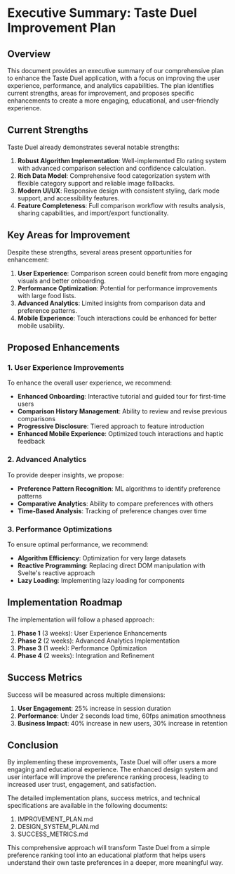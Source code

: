 # Executive Summary: Taste Duel Improvement Plan

## Overview

This document provides an executive summary of our comprehensive plan to enhance the Taste Duel application, with a focus on improving the user experience, performance, and analytics capabilities. The plan identifies current strengths, areas for improvement, and proposes specific enhancements to create a more engaging, educational, and user-friendly experience.

## Current Strengths

Taste Duel already demonstrates several notable strengths:

1. **Robust Algorithm Implementation**: Well-implemented Elo rating system with advanced comparison selection and confidence calculation.
2. **Rich Data Model**: Comprehensive food categorization system with flexible category support and reliable image fallbacks.
3. **Modern UI/UX**: Responsive design with consistent styling, dark mode support, and accessibility features.
4. **Feature Completeness**: Full comparison workflow with results analysis, sharing capabilities, and import/export functionality.

## Key Areas for Improvement

Despite these strengths, several areas present opportunities for enhancement:

1. **User Experience**: Comparison screen could benefit from more engaging visuals and better onboarding.
2. **Performance Optimization**: Potential for performance improvements with large food lists.
3. **Advanced Analytics**: Limited insights from comparison data and preference patterns.
4. **Mobile Experience**: Touch interactions could be enhanced for better mobile usability.

## Proposed Enhancements

### 1. User Experience Improvements

To enhance the overall user experience, we recommend:

- **Enhanced Onboarding**: Interactive tutorial and guided tour for first-time users
- **Comparison History Management**: Ability to review and revise previous comparisons
- **Progressive Disclosure**: Tiered approach to feature introduction
- **Enhanced Mobile Experience**: Optimized touch interactions and haptic feedback

### 2. Advanced Analytics

To provide deeper insights, we propose:

- **Preference Pattern Recognition**: ML algorithms to identify preference patterns
- **Comparative Analytics**: Ability to compare preferences with others
- **Time-Based Analysis**: Tracking of preference changes over time

### 3. Performance Optimizations

To ensure optimal performance, we recommend:

- **Algorithm Efficiency**: Optimization for very large datasets
- **Reactive Programming**: Replacing direct DOM manipulation with Svelte's reactive approach
- **Lazy Loading**: Implementing lazy loading for components

## Implementation Roadmap

The implementation will follow a phased approach:

1. **Phase 1** (3 weeks): User Experience Enhancements
2. **Phase 2** (2 weeks): Advanced Analytics Implementation
3. **Phase 3** (1 week): Performance Optimization
4. **Phase 4** (2 weeks): Integration and Refinement

## Success Metrics

Success will be measured across multiple dimensions:

1. **User Engagement**: 25% increase in session duration
2. **Performance**: Under 2 seconds load time, 60fps animation smoothness
3. **Business Impact**: 40% increase in new users, 30% increase in retention

## Conclusion

By implementing these improvements, Taste Duel will offer users a more engaging and educational experience. The enhanced design system and user interface will improve the preference ranking process, leading to increased user trust, engagement, and satisfaction.

The detailed implementation plans, success metrics, and technical specifications are available in the following documents:

1. IMPROVEMENT_PLAN.md
2. DESIGN_SYSTEM_PLAN.md
3. SUCCESS_METRICS.md

This comprehensive approach will transform Taste Duel from a simple preference ranking tool into an educational platform that helps users understand their own taste preferences in a deeper, more meaningful way.
